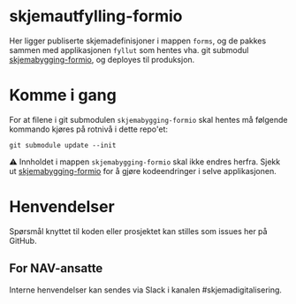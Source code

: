 # skjemautfylling-formio

Her ligger publiserte skjemadefinisjoner i mappen `forms`, og de pakkes sammen med applikasjonen `fyllut`
som hentes vha. git submodul [skjemabygging-formio](https://github.com/navikt/skjemabygging-formio), og deployes
til produksjon.

# Komme i gang

For at filene i git submodulen `skjemabygging-formio` skal hentes må følgende kommando kjøres på rotnivå i
dette repo'et:

```
git submodule update --init
```

:warning: Innholdet i mappen `skjemabygging-formio` skal ikke endres herfra. Sjekk ut
[skjemabygging-formio](https://github.com/navikt/skjemabygging-formio) for å gjøre kodeendringer i selve applikasjonen.

# Henvendelser

Spørsmål knyttet til koden eller prosjektet kan stilles som issues her på GitHub.

## For NAV-ansatte

Interne henvendelser kan sendes via Slack i kanalen #skjemadigitalisering.
